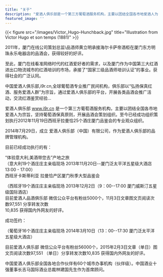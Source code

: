 ```yaml
---
title: "关于"
description: "爱酒人俱乐部是一个第三方葡萄酒服务机构，主要以团结全国各市地爱酒人为宗旨，坚持葡萄酒保真原则，开展品酒会策划组织。至今已经成功组织策划执行西班牙拉曼恰25个酒庄的专业观众厦门品鉴会。"
featured_image: ''
---
```

{{< figure src="/images/Victor_Hugo-Hunchback.jpg" title="Illustration from Victor Hugo et son temps (1881)" >}}

2011年，厦门在线公司策划总监\品酒师黄立明承接海尔卡萨帝酒柜在厦门东方明珠永乐电器店的品酒会，获得较好的好评。  

至此，厦门在线看准网络时代的红酒爱好者的需求，以及厦门作为中国第三大红酒进出口物流城市的红酒培训的市场，承接了“国家三级品酒师培训认证”的事业。获得社会的广泛认同。  

中国爱酒人俱乐部,i9r.cn,全球葡萄酒专业推广民间机构，俱乐部以“弘扬保真红酒、服务爱酒人群”为宗旨，通过爱酒人俱乐部的平台，开展各类品酒会推广活动，交流红酒鉴赏经验...   

爱酒人俱乐部 www.i9r.cn 是一个第三方葡萄酒服务机构，主要以团结全国各市地爱酒人为宗旨，坚持葡萄酒保真原则，开展品酒会策划组织。至今已经成功组织策划执行2012年11月19日西班牙拉曼恰25个酒庄厦门品鉴会的专业观众组织。  

2014年7月29日，成立 爱酒人俱乐部（中国）有限公司，作为爱酒人俱乐部的品牌管理机构。   

目前已经成功执行的有：  

“体验意大利,美酒带您去”产地之旅   
（意大利19个酒庄庄主亲临现场 2013年11月20日--厦门泛太平洋五星级大酒店 13:00 - 17:00）  
西班牙卡斯蒂利亚 拉曼恰产区厦门秋季大型品鉴会   

（西班牙19个酒庄庄主亲临现场 2013年12月2日（9：00--17:00 厦门威斯汀五星级国际酒店）  
目前爱酒人品酒俱乐部 微信公众平台有粉丝5000个，11月3日文章图文页阅读次数97,551 分享转发次数  
10,835 获得国内外网友的好评。  

成功签约：  

（葡萄牙16个酒庄庄主亲临现场 2014年3月10日（13：00--17:30 厦门泛太平洋五星级大酒店）  

目前爱酒人俱乐部 微信公众平台有粉丝56000个，2015年2月3日文章（单日）图文页阅读次数97,551 （单日）分享转发次数10,835 获得国内外网友的好评。  

中国爱酒人俱乐部全国各地合作伙伴有60个城市办事机构（伙伴级）。中国酒业十强董事长吉马国际酒业总裁林建国先生作为首席顾问。  